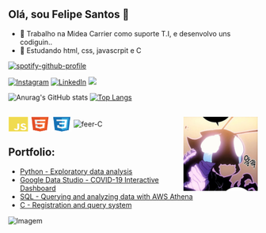 ## Olá, sou Felipe Santos 👋

- 🔭 Trabalho na Midea Carrier como suporte T.I, e desenvolvo uns codiguin..
- 🌱 Estudando html, css, javascrpit e C
  
[![spotify-github-profile](https://spotify-github-profile.vercel.app/api/view?uid=felipims2&cover_image=true&theme=natemoo-re&show_offline=false&background_color=121212&interchange=false&bar_color=53b14f&bar_color_cover=false)](https://github.com/kittinan/spotify-github-profile)
 
<!-- Links -->
[![Instagram](https://img.shields.io/badge/Instagram-E4405F?style=for-the-badge&logo=instagram&logoColor=white)](https://www.instagram.com/feersantts?igsh=ZW53NDZ3aGhtampo&utm_source=qr)
[![LinkedIn](https://img.shields.io/badge/LinkedIn-0077B5?style=for-the-badge&logo=linkedin&logoColor=white)](https://www.linkedin.com/in/christian-oliveira-925532257/)
<a href = "felipe.rochav2s@gmail.com"><img src="https://img.shields.io/badge/-Gmail-%23333?style=for-the-badge&logo=gmail&logoColor=white" target="_blank"></a>

<!-- GithubStats -->
![Anurag's GitHub stats](https://github-readme-stats.vercel.app/api?username=feersantts&show_icons=true&theme=gotham)
[![Top Langs](https://github-readme-stats.vercel.app/api/top-langs/?username=feersantts&layout=compact&theme=gotham)](https://github.com/ArturBM/github-readme-stats)
<div style="display: inline_block"><br>
  <img align="center" alt="feer-Js" height="30" width="40" src="https://raw.githubusercontent.com/devicons/devicon/master/icons/javascript/javascript-plain.svg">
  <img align="center" alt="feer-HTML" height="30" width="40" src="https://raw.githubusercontent.com/devicons/devicon/master/icons/html5/html5-original.svg">
  <img align="center" alt="feer-CSS" height="30" width="40" src="https://raw.githubusercontent.com/devicons/devicon/master/icons/css3/css3-original.svg">
   <img align="center" alt="feer-C" height="30" width="40" src="https://cdn.jsdelivr.net/gh/devicons/devicon@latest/icons/c/c-original.svg">
  <img align="right" alt-"feerzin" height="150" width="150" src="feeer.jpg">
</div>

<!-- Portfolio -->
## Portfolio:
- [Python - Exploratory data analysis](https://github.com/VariableBee/EDA_Loggi)
- [Google Data Studio - COVID-19 Interactive Dashboard](https://github.com/VariableBee/COVID_19_DASHBOARD)
- [SQL - Querying and analyzing data with AWS Athena](https://github.com/VariableBee/AWS_Athena_Queries)
- [C - Registration and query system](https://github.com/VariableBee/Cartorio)

<!-- GIF -->
<p align="left">
  <img align="center" src="https://github.com/VariableBee/VariableBee/assets/77739311/4e9f41af-6b57-49a7-b15a-74322e96b4d7" alt="Imagem">
</p>



